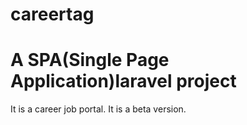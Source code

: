 # careertag
# A SPA(Single Page Application)laravel project

It is a career job portal. It is a beta version.
